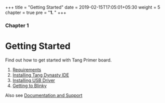 +++
title = "Getting Started"
date = 2019-02-15T17:05:01+05:30
weight = 5
chapter = true
pre = "<b>1. </b>"
+++

### Chapter 1

# Getting Started

Find out how to get started with Tang Primer board.

1. [Requirements](/en/getting-started/requirements)
2. [Installing Tang Dynasty IDE](/en/getting-started/installing-td-ide)
3. [Installing USB Driver](/en/getting-started/installing-usb-driver)
4. [Getting to Blinky](/en/getting-started/getting-to-blinky)

Also see [Documentation and Support](/en/documentation-and-support)
